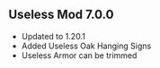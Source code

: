 ## Useless Mod 7.0.0 ##
- Updated to 1.20.1
- Added Useless Oak Hanging Signs
- Useless Armor can be trimmed
